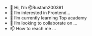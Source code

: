 - 👋 Hi, I’m @Rustam200391
- 👀 I’m interested in Frontend...
- 🌱 I’m currently learning Top academy
- 💞️ I’m looking to collaborate on ...
- 📫 How to reach me ...

<!---
Rustam200391/Rustam200391 is a ✨ special ✨ repository because its `README.md` (this file) appears on your GitHub profile.
You can click the Preview link to take a look at your changes.
--->
